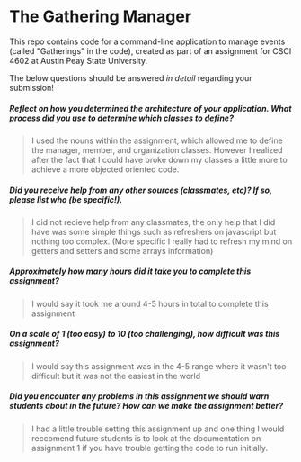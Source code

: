 # The Gathering Manager

This repo contains code for a command-line application to manage events (called "Gatherings" in the code), created as part of an assignment for CSCI 4602 at Austin Peay State University.

The below questions should be answered _in detail_ regarding your submission!

##### Reflect on how you determined the architecture of your application. What process did you use to determine which classes to define? #####
> I used the nouns within the assignment, which allowed me to define the manager, member, and organization classes. However I realized after the fact that I could have broke down my classes a little more to achieve a more objected oriented code.


##### Did you receive help from any other sources (classmates, etc)? If so, please list who (be specific!). #####
> I did not recieve help from any classmates, the only help that I did have was some simple things such as refreshers on javascript but nothing too complex. (More specific I really had to refresh my mind on getters and setters and some arrays information)


##### Approximately how many hours did it take you to complete this assignment? #####
> I would say it took me around 4-5 hours in total to complete this assignment


##### On a scale of 1 (too easy) to 10 (too challenging), how difficult was this assignment? #####
> I would say this assignment was in the 4-5 range where it wasn't too difficult but it was not the easiest in the world


##### Did you encounter any problems in this assignment we should warn students about in the future? How can we make the assignment better? #####
> I had a little trouble setting this assignment up and one thing I would reccomend future students is to look at the documentation on assignment 1 if you have trouble getting the code to run initially.

